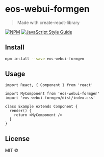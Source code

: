 # eos-webui-formgen

> Made with create-react-library

[![NPM](https://img.shields.io/npm/v/eos-webui-formgen.svg)](https://www.npmjs.com/package/eos-webui-formgen) [![JavaScript Style Guide](https://img.shields.io/badge/code_style-standard-brightgreen.svg)](https://standardjs.com)

## Install

```bash
npm install --save eos-webui-formgen
```

## Usage

```tsx
import React, { Component } from 'react'

import MyComponent from 'eos-webui-formgen'
import 'eos-webui-formgen/dist/index.css'

class Example extends Component {
  render() {
    return <MyComponent />
  }
}
```

## License

MIT © [](https://github.com/)
